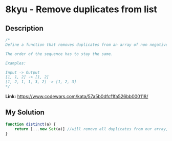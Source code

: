 # 8kyu - Remove duplicates from list

## Description
```js
/*
Define a function that removes duplicates from an array of non negative numbers and returns it as a result.

The order of the sequence has to stay the same.

Examples:

Input -> Output
[1, 1, 2] -> [1, 2]
[1, 2, 1, 1, 3, 2] -> [1, 2, 3]
*/
```

**Link:** https://www.codewars.com/kata/57a5b0dfcf1fa526bb000118/

## My Solution
```js
function distinct(a) {
    return [...new Set(a)] //will remove all duplicates from our array, but does not modify the order in which they appear
}
```